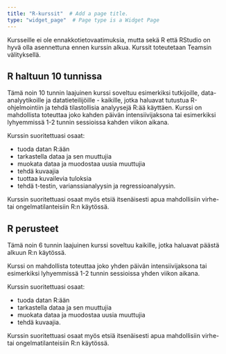 ```yaml
---
title: "R-kurssit"  # Add a page title.
type: "widget_page"  # Page type is a Widget Page
---
```

Kursseille ei ole ennakkotietovaatimuksia, mutta sekä R että RStudio on hyvä olla asennettuna ennen kurssin alkua. Kurssit toteutetaan Teamsin välityksellä. 

## R haltuun 10 tunnissa

Tämä noin 10 tunnin laajuinen kurssi soveltuu esimerkiksi tutkijoille, data-analyytikoille ja datatieteilijöille - kaikille, jotka haluavat tutustua R-ohjelmointiin ja tehdä tilastollisia analyysejä R:ää käyttäen. Kurssi on mahdollista toteuttaa joko kahden päivän intensiivijaksona tai esimerkiksi lyhyemmissä 1-2 tunnin sessioissa kahden viikon aikana. 

Kurssin suoritettuasi osaat:
- tuoda datan R:ään
- tarkastella dataa ja sen muuttujia
- muokata dataa ja muodostaa uusia muuttujia
- tehdä kuvaajia
- tuottaa kuvailevia tuloksia
- tehdä t-testin, varianssianalyysin ja regressioanalyysin.

Kurssin suoritettuasi osaat myös etsiä itsenäisesti apua mahdollisiin virhe- tai ongelmatilanteisiin R:n käytössä.

## R perusteet

Tämä noin 6 tunnin laajuinen kurssi soveltuu kaikille, jotka haluavat päästä alkuun R:n käytössä.

Kurssi on mahdollista toteuttaa joko yhden päivän intensiivijaksona tai esimerkiksi lyhyemmissä 1-2 tunnin sessioissa yhden viikon aikana. 

Kurssin suoritettuasi osaat:
- tuoda datan R:ään
- tarkastella dataa ja sen muuttujia
- muokata dataa ja muodostaa uusia muuttujia
- tehdä kuvaajia.

Kurssin suoritettuasi osaat myös etsiä itsenäisesti apua mahdollisiin virhe- tai ongelmatilanteisiin R:n käytössä.
